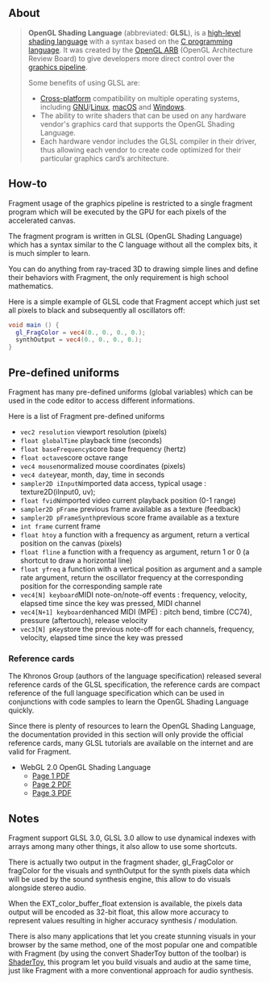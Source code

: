 ## About

> **OpenGL Shading Language** (abbreviated: **GLSL**), is a [high-level](https://en.wikipedia.org/wiki/High_level_programming_language) [shading language](https://en.wikipedia.org/wiki/Shading_language) with a syntax based on the [C programming language](https://en.wikipedia.org/wiki/C_(programming_language)). It was created by the [OpenGL ARB](https://en.wikipedia.org/wiki/OpenGL_ARB) (OpenGL Architecture Review Board) to give developers more direct control over the [graphics pipeline](https://en.wikipedia.org/wiki/Graphics_pipeline).
>
> Some benefits of using GLSL are:
>
> - [Cross-platform](https://en.wikipedia.org/wiki/Cross-platform) compatibility on multiple operating systems, including [GNU](https://en.wikipedia.org/wiki/GNU)/[Linux](https://en.wikipedia.org/wiki/Linux), [macOS](https://en.wikipedia.org/wiki/MacOS) and [Windows](https://en.wikipedia.org/wiki/Microsoft_Windows).
> - The ability to write shaders that can be used on any hardware vendor's graphics card that supports the OpenGL Shading Language.
> - Each hardware vendor includes the GLSL compiler in their driver, thus allowing each vendor to create code optimized for their particular graphics card’s architecture.

## How-to

Fragment usage of the graphics pipeline is restricted to a single fragment program which will be executed by the GPU for each pixels of the accelerated canvas.

The fragment program is written in GLSL (OpenGL Shading Language) which has a syntax similar to the C language without all the complex bits, it is much simpler to learn.

You can do anything from ray-traced 3D to drawing simple lines and define their behaviors with Fragment, the only requirement is high school mathematics.

Here is a simple example of GLSL code that Fragment accept which just set all pixels to black and subsequently all oscillators off:

```glsl
void main () {
  gl_FragColor = vec4(0., 0., 0., 0.);
  synthOutput = vec4(0., 0., 0., 0.);
}
```

## Pre-defined uniforms

Fragment has many pre-defined uniforms (global variables) which can be used in the code editor to access different informations.

Here is a list of Fragment pre-defined uniforms

- `vec2 resolution` viewport resolution (pixels)
- `float globalTime` playback time (seconds)
- `float baseFrequency`score base frequency (hertz)
- `float octave`score octave range
- `vec4 mouse`normalized mouse coordinates (pixels)
- `vec4 date`year, month, day, time in seconds
- `sampler2D iInputN`imported data access, typical usage : texture2D(iInput0, uv);
- `float fvidN`imported video current playback position (0-1 range)
- `sampler2D pFrame` previous frame available as a texture (feedback)
- `sampler2D pFrameSynth`previous score frame available as a texture
- `int frame` current frame
- `float htoy` a function with a frequency as argument, return a vertical position on the canvas (pixels)
- `float fline` ​a function with a frequency as argument, return 1 or 0 (a shortcut to draw a horizontal line)
- `float yfreq` ​a function with a vertical position as argument and a sample rate argument, return the oscillator frequency at the corresponding position for the corresponding sample rate
- `vec4[N] keyboard`​MIDI note-on/note-off events : frequency, velocity, elapsed time since the key was pressed, MIDI channel
- `vec4[N+1] keyboard`​enhanced MIDI (MPE) : pitch bend, timbre (CC74), pressure (aftertouch), release velocity
- `vec3[N] pKey`​store the previous note-off for each channels, frequency, velocity, elapsed time since the key was pressed

### Reference cards

The Khronos Group (authors of the language specification) released several reference cards of the GLSL specification, the reference cards are compact reference of the full language specification which can be used in conjunctions with code samples to learn the OpenGL Shading Language quickly.

Since there is plenty of resources to learn the OpenGL Shading Language, the documentation provided in this section will only provide the official reference cards, many GLSL tutorials are available on the internet and are valid for Fragment.

- WebGL 2.0 OpenGL Shading Language
  - [Page 1 PDF](https://www.fsynth.com/pdf/webgl2_glsl_1.pdf)
  - [Page 2 PDF](https://www.fsynth.com/pdf/webgl2_glsl_2.pdf)
  - [Page 3 PDF](https://www.fsynth.com/pdf/webgl2_glsl_3.pdf)

## Notes

Fragment support GLSL 3.0, GLSL 3.0 allow to use dynamical indexes with arrays among many other things, it also allow to use some shortcuts.

There is actually two output in the fragment shader, gl_FragColor or fragColor for the visuals and synthOutput for the synth pixels data which will be used by the sound synthesis engine, this allow to do visuals alongside stereo audio.

When the EXT_color_buffer_float extension is available, the pixels data output will be encoded as 32-bit float, this allow more accuracy to represent values resulting in higher accuracy synthesis / modulation.

There is also many applications that let you create stunning visuals in your browser by the same method, one of the most popular one and compatible with Fragment (by using the convert ShaderToy button of the toolbar) is [ShaderToy](https://www.shadertoy.com/), this program let you build visuals and audio at the same time, just like Fragment with a more conventional approach for audio synthesis.
